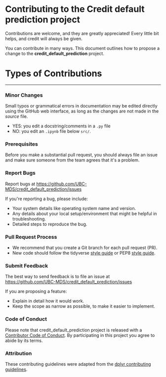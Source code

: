 # Contributing to the Credit default prediction project

Contributions are welcome, and they are greatly appreciated! Every little bit helps, and credit will always be given.

You can contribute in many ways. This document outlines how to propose a change to the **credit_default_prediction** project. 

# Types of Contributions
---

### Minor Changes
Small typos or grammatical errors in documentation may be edited directly using
the GitHub web interface, as long as the changes are not made in the _source_ file.

*  YES: you edit a docstring/comments in a `.py` file
*  NO: you edit an `.ipynb` file below `src/`.

### Prerequisites

Before you make a substantial pull request, you should always file an issue and
make sure someone from the team agrees that it's a problem. 

### Report Bugs

Report bugs at https://github.com/UBC-MDS/credit_default_prediction/issues  

If you're reporting a bug, please include:

- Your system details like operating system name and version.
- Any details about your local setup/environment that might be helpful in troubleshooting.
- Detailed steps to reproduce the bug.

### Pull Request Process

*  We recommend that you create a Git branch for each pull request (PR).  
*  New code should follow the tidyverse [style guide](http://style.tidyverse.org) or PEP8 [style guide](https://www.python.org/dev/peps/pep-0008/).

### Submit Feedback

The best way to send feedback is to file an issue at https://github.com/UBC-MDS/credit_default_prediction/issues

If you are proposing a feature:

- Explain in detail how it would work.
- Keep the scope as narrow as possible, to make it easier to implement.

### Code of Conduct

Please note that credit_default_prediction project is released with a [Contributor Code of
Conduct](CODE_OF_CONDUCT.md). By participating in this project you agree to
abide by its terms.

### Attribution

These contributing guidelines were adapted from the [dplyr contributing guidelines](https://github.com/tidyverse/dplyr/blob/master/.github/CONTRIBUTING.md).
